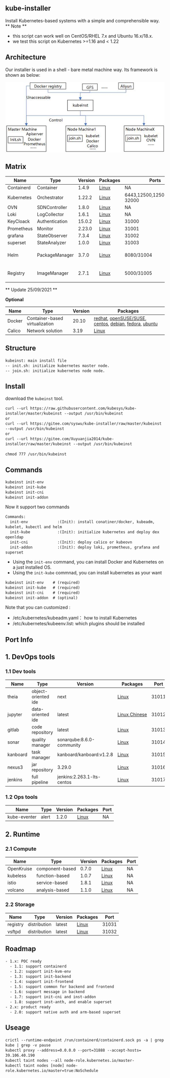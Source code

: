## kube-installer

Install Kubernetes-based systems with a simple and comprehensible way.
** Note **
- this script can work well on CentOS/RHEL 7.x and Ubuntu 16.x/18.x.
- we test this script on Kubernetes >=1.16 and < 1.22


## Architecture

Our installer is used in a shell - bare metal machine way. Its framework is shown as below:

![framework](./others/framework.jpg)

## Matrix


| Name        | Type      | Version |  Packages   |  Ports    |     DNS   |
| ------      | ------    | ------  | ------      |   -----   |    -----  |
| Containerd  | Container        | 1.4.9    | [Linux](https://containerd.io/docs/getting-started/)|            NA                |              NA              |
| Kubernetes  | Orchestrator     | 1.22.2   | [Linux](https://docs.kubernetes.io/)                | 6443,12500,12501,30000-32000 |              NA              |           
| OVN         | SDNController    | 1.8.0    | [Linux](https://github.com/alauda/kube-ovn)         |            NA                |              NA              |
| Loki        | LogCollector     | 1.6.1    | [Linux](https://grafana.com/oss/loki/)              |            NA                |              NA              |  
| KeyCloack   | Authentication   | 15.0.2   | [Linux](https://www.keycloak.org/)                  |           31000              |              NA              |
| Prometheus  | Monitor          | 2.23.0   | [Linux](https://github.com/prometheus/prometheus/)  |           31001              |              NA              |
| grafana     | StateObserver    | 7.3.4    | [Linux](https://community.grafana.com/)             |           31002              |              NA              |
| superset    | StateAnalyzer    | 1.0.0    | [Linux](https://superset.apache.org//)              |           31003              |              NA              |
| Helm        | PackageManager   | 3.7.0    | [Linux](https://helm.sh/docs/intro/quickstart/)     |         8080/31004           |    charts-server.kube-repo   |
| Registry    | ImageManager     | 2.7.1    | [Linux](https://helm.sh/docs/intro/quickstart/)     |         5000/31005           |      oci-server.kube-repo    |

** Update 25/09/2021 **


**Optional**

| Name        | Type      | Version |  Packages  |
| ------      | ------    | ------  | ------      |
| Docker      | Container-based virtualization | 20.10   | [redhat](https://docs.docker.com/install/linux/docker-ee/rhel/), [openSUSE/SUSE](https://docs.docker.com/install/linux/docker-ee/suse/), [centos](https://docs.docker.com/install/linux/docker-ce/centos/), [debian](https://docs.docker.com/install/linux/docker-ce/debian/), [fedora](https://docs.docker.com/install/linux/docker-ce/fedora/), [ubuntu](https://docs.docker.com/install/linux/docker-ce/ubuntu/) |
| Calico      | Network solution        | 3.19  | [Linux](https://docs.projectcalico.org/v3.17/getting-started/kubernetes/) |

## Structure

```
kubeinst: main install file
-- init.sh: initialize kubernetes master node.
-- join.sh: initialize kubernetes node node.
```

## Install

download the `kubeinst` tool.

```
curl --url https://raw.githubusercontent.com/kubesys/kube-installer/master/kubeinst --output /usr/bin/kubeinst
or
curl --url https://gitee.com/syswu/kube-installer/raw/master/kubeinst --output /usr/bin/kubeinst
or
curl --url https://gitee.com/Xuyuanjia2014/kube-installer/raw/master/kubeinst --output /usr/bin/kubeinst

chmod 777 /usr/bin/kubeinst
```

## Commands

```
kubeinst init-env
kubeinst init-kube
kubeinst init-cni
kubeinst init-addon
```

Now it support two commands

```
Commands:
  init-env             :(Init): install conatiner/docker, kubeadm, kubelet, kubectl and helm
  init-kube            :(Init): initialize kubernetes and deploy dex openldap
  init-cni             :(Init): deploy calico or kubeovn
  init-addon           :(Init): deploy loki, prometheus, grafana and superset
```

- Using the `init-env` command, you can install Docker and Kubernetes on a just installed OS.
- Using the `init-kube` commnad, you can install kubernetes as your want

```
kubeinst init-env    # (required)
kubeinst init-kube   # (required)
kubeinst init-cni    # (required)
kubeinst init-addon  # (optinal)
```

Note that you can customized :

- /etc/kubernetes/kubeadm.yaml： how to install Kubernetes
- /etc/kubernetes/kubeenv.list: which plugins should be installed


## Port Info

## 1. DevOps tools

### 1.1 Dev tools

| Name        | Type      | Version |  Packages  |   Port |
| ------      | ------    | ------  | ------      | ------ |
| theia       | object-oriented ide  |  next    | [Linux](https://theia-ide.org/docs/)                         |  31011       |
| jupyter     | data-oriented  ide   | latest  | [Linux](https://jupyter-docker-stacks.readthedocs.io/en/latest/index.html),[Chinese](https://www.cnblogs.com/zeryter/p/11331811.html)                                                              |  31012       |
| gitlab      | code repository      | latest  | [Linux](https://hub.docker.com/r/gitlab/gitlab-ce)            |  31013       |
| sonar       | quality manager |  sonarqube:8.6.0-community  | [Linux](https://docs.sonarqube.org/latest/)    |  31014       |
| kanboard    | task manager   |  kanboard/kanboard:v1.2.8  | [Linux](https://github.com/kanboard/kanboard)    |  31015       |
| nexus3      | jar repository       | 3.29.0  | [Linux](https://hub.docker.com/r/sonatype/nexus3)             |  31016       |
| jenkins     | full pipeline   |  jenkins:2.263.1-lts-centos  | [Linux](https://www.jenkins.io)               |  31017       |


### 1.2 Ops tools


| Name        | Type      | Version |  Packages  |   Port |
| ------      | ------    | ------  | ------      | ------ |      
| kube-eventer| alert                | 1.2.0   | [Linux](https://github.com/AliyunContainerService/kube-eventer)      |   NA       |


## 2. Runtime

### 2.1 Compute

| Name        | Type      | Version |  Packages  |   Port |
| ------      | ------    | ------  | ------      | ------ |
| OpenKruise  | component-based      | 0.7.0   | [Linux](https://openkruise.io/en-us/docs/quick_start.html)   |       NA           |              
| kubeless    | function-based       | 1.0.7   | [Linux](https://kubeless.io/docs/quick-start/)      |   NA       |
| istio       | service-based        | 1.8.1   | [Linux](https://istio.io/latest/docs/setup/getting-started/)      |   NA       |
| volcano     | analysis-based       | 1.1.0   | [Linux](https://github.com/volcano-sh/volcano)      |   NA       |


### 2.2 Storage

| Name        | Type      | Version |  Packages  |   Port |
| ------      | ------    | ------  | ------      | ------ |
| registry    | distribution         | latest  | [Linux](https://github.com/distribution/distribution)         |  31031      |
| vsftpd      | distribution         | latest  | [Linux](https://help.ubuntu.com/community/vsftpd)             |  31032      |

## Roadmap

```
- 1.x: POC ready
  - 1.1: support containerd
  - 1.2: support init-kvm-env
  - 1.3: support init-backend
  - 1.4: support init-frontend
  - 1.5: support common for backend and frontend
  - 1.6: support message in backend
  - 1.7: support init-cni and inst-addon
  - 1.8: support inst-anth, and enable superset
- 2.x: product ready
  - 2.0: support native auth and arm-based superset
```

## Useage

```
crictl --runtime-endpoint /run/containerd/containerd.sock ps -a | grep kube | grep -v pause
kubectl proxy --address=0.0.0.0 --port=31888 --accept-hosts=
39.106.40.190
kubectl taint nodes --all node-role.kubernetes.io/master-
kubectl taint nodes [node] node-role.kubernetes.io/master=true:NoSchedule
```
